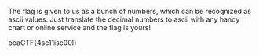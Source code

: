 The flag is given to us as a bunch of numbers, which can be recognized as ascii values. Just translate the decimal numbers to ascii with any handy chart or online service and the flag is yours!

peaCTF{4sc11isc00l}
